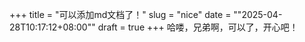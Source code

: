 +++
title = "可以添加md文档了！"
slug = "nice"
date = ""2025-04-28T10:17:12+08:00""
draft = true
+++ 
哈喽，兄弟啊，可以了，开心吧！